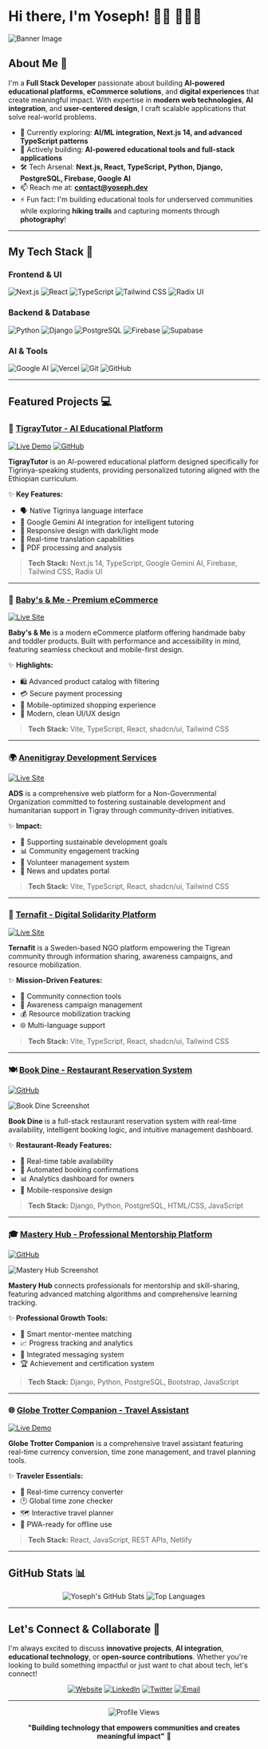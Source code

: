 # Hi there, I'm Yoseph! 👋🏾 👨🏾‍💻  
![Banner Image](https://github.com/yosephdev/GitHub-Profile/blob/master/banner.png)

## About Me 🚀

I'm a **Full Stack Developer** passionate about building **AI-powered educational platforms**, **eCommerce solutions**, and **digital experiences** that create meaningful impact. With expertise in **modern web technologies**, **AI integration**, and **user-centered design**, I craft scalable applications that solve real-world problems.

- 🌱 Currently exploring: **AI/ML integration, Next.js 14, and advanced TypeScript patterns**
- 🔭 Actively building: **AI-powered educational tools and full-stack applications**
- 🛠️ Tech Arsenal: **Next.js, React, TypeScript, Python, Django, PostgreSQL, Firebase, Google AI**
- 📫 Reach me at: **contact@yoseph.dev**
- ⚡ Fun fact: I'm building educational tools for underserved communities while exploring **hiking trails** and capturing moments through **photography**!

---

## My Tech Stack 🧠  

### Frontend & UI
![Next.js](https://img.shields.io/badge/-Next.js-000000?style=flat-square&logo=next.js&logoColor=white)
![React](https://img.shields.io/badge/-React-61DAFB?style=flat-square&logo=react&logoColor=black)
![TypeScript](https://img.shields.io/badge/-TypeScript-3178C6?style=flat-square&logo=typescript&logoColor=white)
![Tailwind CSS](https://img.shields.io/badge/-Tailwind%20CSS-38B2AC?style=flat-square&logo=tailwind-css&logoColor=white)
![Radix UI](https://img.shields.io/badge/-Radix%20UI-161618?style=flat-square&logo=radix-ui&logoColor=white)

### Backend & Database
![Python](https://img.shields.io/badge/-Python-3776AB?style=flat-square&logo=python&logoColor=white)
![Django](https://img.shields.io/badge/-Django-092E20?style=flat-square&logo=django&logoColor=white)
![PostgreSQL](https://img.shields.io/badge/-PostgreSQL-4169E1?style=flat-square&logo=postgresql&logoColor=white)
![Firebase](https://img.shields.io/badge/-Firebase-FFCA28?style=flat-square&logo=firebase&logoColor=black)
![Supabase](https://img.shields.io/badge/-Supabase-3ECF8E?style=flat-square&logo=supabase&logoColor=white)

### AI & Tools
![Google AI](https://img.shields.io/badge/-Google%20AI-4285F4?style=flat-square&logo=google&logoColor=white)
![Vercel](https://img.shields.io/badge/-Vercel-000000?style=flat-square&logo=vercel&logoColor=white)
![Git](https://img.shields.io/badge/-Git-F05032?style=flat-square&logo=git&logoColor=white)
![GitHub](https://img.shields.io/badge/-GitHub-181717?style=flat-square&logo=github&logoColor=white)

---

## Featured Projects 💻

### 🤖 [TigrayTutor - AI Educational Platform](https://tigray-tutor-ai.vercel.app/)
[![Live Demo](https://img.shields.io/badge/🚀-Live%20Demo-blue?style=flat-square)](https://tigray-tutor-ai.vercel.app)
[![GitHub](https://img.shields.io/badge/GitHub-Repository-black?style=flat-square&logo=github)](https://github.com/yosephdev/tigray-tutor-ai)

**TigrayTutor** is an AI-powered educational platform designed specifically for Tigrinya-speaking students, providing personalized tutoring aligned with the Ethiopian curriculum.

✨ **Key Features:**
- 🗣️ Native Tigrinya language interface
- 🤖 Google Gemini AI integration for intelligent tutoring
- 📱 Responsive design with dark/light mode
- 🔄 Real-time translation capabilities
- 📑 PDF processing and analysis

> **Tech Stack:** Next.js 14, TypeScript, Google Gemini AI, Firebase, Tailwind CSS, Radix UI

---

### 🛒 [Baby's & Me - Premium eCommerce](https://www.babysme.com/)
[![Live Site](https://img.shields.io/badge/🌐-Live%20Site-green?style=flat-square)](https://www.babysme.com/)

**Baby's & Me** is a modern eCommerce platform offering handmade baby and toddler products. Built with performance and accessibility in mind, featuring seamless checkout and mobile-first design.

✨ **Highlights:**
- 🛍️ Advanced product catalog with filtering
- 💳 Secure payment processing
- 📱 Mobile-optimized shopping experience
- 🎨 Modern, clean UI/UX design

> **Tech Stack:** Vite, TypeScript, React, shadcn/ui, Tailwind CSS

---

### 🌍 [Anenitigray Development Services](https://www.anenitigray.org/)
[![Live Site](https://img.shields.io/badge/🌐-Live%20Site-green?style=flat-square)](https://www.anenitigray.org/)

**ADS** is a comprehensive web platform for a Non-Governmental Organization committed to fostering sustainable development and humanitarian support in Tigray through community-driven initiatives.

✨ **Impact:**
- 🌱 Supporting sustainable development goals
- 📊 Community engagement tracking
- 🤝 Volunteer management system
- 📰 News and updates portal

> **Tech Stack:** Vite, TypeScript, React, shadcn/ui, Tailwind CSS

---

### 🧠 [Ternafit - Digital Solidarity Platform](https://www.ternafit.org/)
[![Live Site](https://img.shields.io/badge/🌐-Live%20Site-green?style=flat-square)](https://www.ternafit.org/)

**Ternafit** is a Sweden-based NGO platform empowering the Tigrean community through information sharing, awareness campaigns, and resource mobilization.

✨ **Mission-Driven Features:**
- 🔗 Community connection tools
- 📢 Awareness campaign management
- 💰 Resource mobilization tracking
- 🌐 Multi-language support

> **Tech Stack:** Vite, TypeScript, React, shadcn/ui, Tailwind CSS

---

### 🍽️ [Book Dine - Restaurant Reservation System](https://github.com/yosephdev/book-dine)
[![GitHub](https://img.shields.io/badge/GitHub-Repository-black?style=flat-square&logo=github)](https://github.com/yosephdev/book-dine)

![Book Dine Screenshot](https://github.com/yosephdev/book-dine/blob/main/docs/readme_images/image-mockup.png)

**Book Dine** is a full-stack restaurant reservation system with real-time availability, intelligent booking logic, and intuitive management dashboard.

✨ **Restaurant-Ready Features:**
- 📅 Real-time table availability
- 🔔 Automated booking confirmations
- 📊 Analytics dashboard for owners
- 📱 Mobile-responsive design

> **Tech Stack:** Django, Python, PostgreSQL, HTML/CSS, JavaScript

---

### 🎓 [Mastery Hub - Professional Mentorship Platform](https://github.com/yosephdev/mastery-hub)
[![GitHub](https://img.shields.io/badge/GitHub-Repository-black?style=flat-square&logo=github)](https://github.com/yosephdev/mastery-hub)

![Mastery Hub Screenshot](https://github.com/yosephdev/mastery-hub/blob/main/docs/readme_images/responsive-preview.png?raw=true)

**Mastery Hub** connects professionals for mentorship and skill-sharing, featuring advanced matching algorithms and comprehensive learning tracking.

✨ **Professional Growth Tools:**
- 🤝 Smart mentor-mentee matching
- 📈 Progress tracking and analytics
- 💬 Integrated messaging system
- 🏆 Achievement and certification system

> **Tech Stack:** Django, Python, PostgreSQL, Bootstrap, JavaScript

---

### 🌐 [Globe Trotter Companion - Travel Assistant](https://globe-trotter-companion.netlify.app/)
[![Live Demo](https://img.shields.io/badge/🚀-Live%20Demo-blue?style=flat-square)](https://globe-trotter-companion.netlify.app/)

**Globe Trotter Companion** is a comprehensive travel assistant featuring real-time currency conversion, time zone management, and travel planning tools.

✨ **Traveler Essentials:**
- 💱 Real-time currency converter
- 🕐 Global time zone checker
- 🗺️ Interactive travel planner
- 📱 PWA-ready for offline use

> **Tech Stack:** React, JavaScript, REST APIs, Netlify

---

## GitHub Stats 📊

<div align="center">
  <img src="https://github-readme-stats.vercel.app/api?username=yosephdev&show_icons=true&theme=radical&hide_border=true" alt="Yoseph's GitHub Stats" />
  <img src="https://github-readme-stats.vercel.app/api/top-langs/?username=yosephdev&layout=compact&theme=radical&hide_border=true" alt="Top Languages" />
</div>

---

## Let's Connect & Collaborate 🤝

I'm always excited to discuss **innovative projects**, **AI integration**, **educational technology**, or **open-source contributions**. Whether you're looking to build something impactful or just want to chat about tech, let's connect!

<div align="center">

[![Website](https://img.shields.io/badge/🌐-Portfolio-4285F4?style=for-the-badge)](https://yoseph.dev)
[![LinkedIn](https://img.shields.io/badge/LinkedIn-0077B5?style=for-the-badge&logo=linkedin&logoColor=white)](https://www.linkedin.com/in/yoseph-berhane)
[![Twitter](https://img.shields.io/badge/Twitter-1DA1F2?style=for-the-badge&logo=twitter&logoColor=white)](https://twitter.com/yosephbet)
[![Email](https://img.shields.io/badge/Email-D14836?style=for-the-badge&logo=gmail&logoColor=white)](mailto:contact@yoseph.dev)

</div>

---

<div align="center">
  <img src="https://komarev.com/ghpvc/?username=yosephdev&color=blueviolet&style=flat-square&label=Profile+Views" alt="Profile Views" />
  
  **"Building technology that empowers communities and creates meaningful impact"** 🚀
</div>
